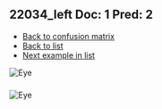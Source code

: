 ## 22034_left Doc: 1 Pred: 2
- [Back to confusion matrix](https://github.com/juliandewit/kaggle_retinopathy/blob/master/matrix.md)
- [Back to list](https://github.com/juliandewit/kaggle_retinopathy/blob/master/lists/12/list.md)
- [Next example in list](https://github.com/juliandewit/kaggle_retinopathy/blob/master/lists/12/22/22208_left.md)

![Eye](https://retinopaty.blob.core.windows.net/size1024/22034_left_1.jpeg)

### 

![Eye]()
